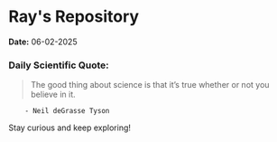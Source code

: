 # Ray's Repository

**Date:** 06-02-2025

### Daily Scientific Quote:
> The good thing about science is that it’s true whether or not you believe in it.

        - Neil deGrasse Tyson

Stay curious and keep exploring!
